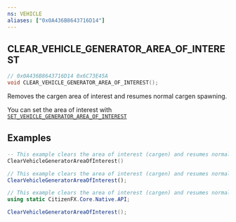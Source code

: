 ```yaml
---
ns: VEHICLE
aliases: ["0x0A436B8643716D14"]
---
```

## CLEAR_VEHICLE_GENERATOR_AREA_OF_INTEREST

```c
// 0x0A436B8643716D14 0x6C73E45A
void CLEAR_VEHICLE_GENERATOR_AREA_OF_INTEREST();
```

Removes the cargen area of interest and resumes normal cargen spawning.

You can set the area of interest with [`SET_VEHICLE_GENERATOR_AREA_OF_INTEREST`](#_0x9A75585FB2E54FAD)

## Examples
```lua
-- This example clears the area of interest (cargen) and resumes normal spawning
ClearVehicleGeneratorAreaOfInterest()
```

```js
// This example clears the area of interest (cargen) and resumes normal spawning
ClearVehicleGeneratorAreaOfInterest();
```

```cs
// This example clears the area of interest (cargen) and resumes normal spawning
using static CitizenFX.Core.Native.API;

ClearVehicleGeneratorAreaOfInterest();
```